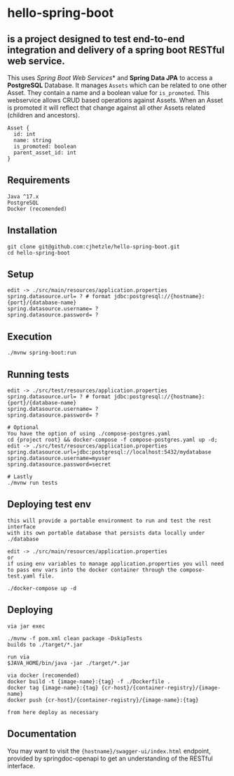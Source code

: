 # hello-spring-boot
## is a project designed to test end-to-end integration and delivery of a spring boot RESTful web service.



This uses *Spring Boot Web Services** and **Spring Data JPA** to access a **PostgreSQL** Database. It manages `Assets` which can be related to one other Asset. They contain a name and a boolean value for `is_promoted`.
This webservice allows CRUD based operations against Assets. When an Asset is promoted it will reflect that change against all other Assets related (children and ancestors).

```
Asset {
  id: int
  name: string
  is_promoted: boolean
  parent_asset_id: int
}
```

## Requirements
```
Java ^17.x
PostgreSQL
Docker (recomended)
```

## Installation
```
git clone git@github.com:cjhetzle/hello-spring-boot.git
cd hello-spring-boot
```

## Setup
```
edit -> ./src/main/resources/application.properties
spring.datasource.url= ? # format jdbc:postgresql://{hostname}:{port}/{database-name}
spring.datasource.username= ?
spring.datasource.password= ?
```

## Execution
```
./mvnw spring-boot:run
```

## Running tests
```
edit -> ./src/test/resources/application.properties
spring.datasource.url= ? # format jdbc:postgresql://{hostname}:{port}/{database-name}
spring.datasource.username= ?
spring.datasource.password= ?

# Optional
You have the option of using ./compose-postgres.yaml
cd {project root} && docker-compose -f compose-postgres.yaml up -d;
edit -> ./src/test/resources/application.properties
spring.datasource.url=jdbc:postgresql://localhost:5432/mydatabase
spring.datasource.username=myuser
spring.datasource.password=secret

# Lastly
./mvnw run tests
```

## Deploying test env
```
this will provide a portable environment to run and test the rest interface
with its own portable database that persists data locally under ./database

edit -> ./src/main/resources/application.properties
or
if using env variables to manage application.properties you will need
to pass env vars into the docker container through the compose-test.yaml file.

./docker-compose up -d
```

## Deploying 
```
via jar exec

./mvnw -f pom.xml clean package -DskipTests
builds to ./target/*.jar

run via
$JAVA_HOME/bin/java -jar ./target/*.jar
```

```
via docker (recomended)
docker build -t {image-name}:{tag} -f ./Dockerfile .
docker tag {image-name}:{tag} {cr-host}/{container-registry}/{image-name}
docker push {cr-host}/{container-registry}/{image-name}:{tag}

from here deploy as necessary
```

## Documentation
You may want to visit the `{hostname}/swagger-ui/index.html` endpoint, provided by springdoc-openapi to get an understanding of the RESTful interface.
